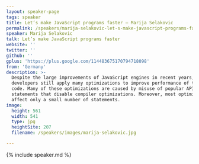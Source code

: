 ```yaml
---
layout: speaker-page
tags: speaker
title: Let’s make JavaScript programs faster – Marija Selakovic
permalink: /speakers/marija-selakovic-let-s-make-javascript-programs-faster.html
speaker: Marija Selakovic
talk: Let’s make JavaScript programs faster
website: ''
twitter: ''
github: ''
gplus: 'https://plus.google.com/114483675170794718098'
from: 'Germany'
description: >-
  Despite the large improvements of JavaScript engines in recent years,
  developers still apply many optimizations to improve performance of their
  code. Many of these optimizations are caused by misuse of popular APIs or
  statements that disable compiler optimizations. Moreover, most optimizations
  affect only a small number of statements.
image:
  height: 561
  width: 541
  type: jpg
  heightSite: 207
  filename: /speakers/images/marija-selakovic.jpg

---
```


{% include speaker.md %}
